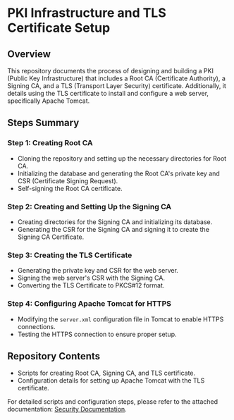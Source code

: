 # PKI Infrastructure and TLS Certificate Setup

## Overview
This repository documents the process of designing and building a PKI (Public Key Infrastructure) that includes a Root CA (Certificate Authority), a Signing CA, and a TLS (Transport Layer Security) certificate. Additionally, it details using the TLS certificate to install and configure a web server, specifically Apache Tomcat.

## Steps Summary

### Step 1: Creating Root CA
- Cloning the repository and setting up the necessary directories for Root CA.
- Initializing the database and generating the Root CA's private key and CSR (Certificate Signing Request).
- Self-signing the Root CA certificate.

### Step 2: Creating and Setting Up the Signing CA
- Creating directories for the Signing CA and initializing its database.
- Generating the CSR for the Signing CA and signing it to create the Signing CA Certificate.

### Step 3: Creating the TLS Certificate
- Generating the private key and CSR for the web server.
- Signing the web server's CSR with the Signing CA.
- Converting the TLS Certificate to PKCS#12 format.

### Step 4: Configuring Apache Tomcat for HTTPS
- Modifying the `server.xml` configuration file in Tomcat to enable HTTPS connections.
- Testing the HTTPS connection to ensure proper setup.

## Repository Contents
- Scripts for creating Root CA, Signing CA, and TLS certificate.
- Configuration details for setting up Apache Tomcat with the TLS certificate.

For detailed scripts and configuration steps, please refer to the attached documentation: [Security Documentation]([file-z4iiNlMABlSDVhhnIBRyVxhO](https://github.com/joash-muganda/SJSU-CMPE-272-Enterprise-SW-Plat-Projects/blob/main/HW%20%237%20-%20Security_PKI%20infrastructure/PKI_infastructure_Design.pdf)https://github.com/joash-muganda/SJSU-CMPE-272-Enterprise-SW-Plat-Projects/blob/main/HW%20%237%20-%20Security_PKI%20infrastructure/PKI_infastructure_Design.pdf]).

